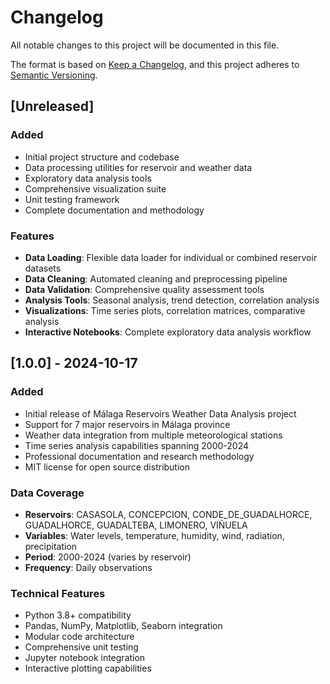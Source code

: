 # Changelog

All notable changes to this project will be documented in this file.

The format is based on [Keep a Changelog](https://keepachangelog.com/en/1.0.0/),
and this project adheres to [Semantic Versioning](https://semver.org/spec/v2.0.0.html).

## [Unreleased]

### Added
- Initial project structure and codebase
- Data processing utilities for reservoir and weather data
- Exploratory data analysis tools
- Comprehensive visualization suite
- Unit testing framework
- Complete documentation and methodology

### Features
- **Data Loading**: Flexible data loader for individual or combined reservoir datasets
- **Data Cleaning**: Automated cleaning and preprocessing pipeline
- **Data Validation**: Comprehensive quality assessment tools
- **Analysis Tools**: Seasonal analysis, trend detection, correlation analysis
- **Visualizations**: Time series plots, correlation matrices, comparative analysis
- **Interactive Notebooks**: Complete exploratory data analysis workflow

## [1.0.0] - 2024-10-17

### Added
- Initial release of Málaga Reservoirs Weather Data Analysis project
- Support for 7 major reservoirs in Málaga province
- Weather data integration from multiple meteorological stations
- Time series analysis capabilities spanning 2000-2024
- Professional documentation and research methodology
- MIT license for open source distribution

### Data Coverage
- **Reservoirs**: CASASOLA, CONCEPCION, CONDE_DE_GUADALHORCE, GUADALHORCE, GUADALTEBA, LIMONERO, VIÑUELA
- **Variables**: Water levels, temperature, humidity, wind, radiation, precipitation
- **Period**: 2000-2024 (varies by reservoir)
- **Frequency**: Daily observations

### Technical Features
- Python 3.8+ compatibility
- Pandas, NumPy, Matplotlib, Seaborn integration
- Modular code architecture
- Comprehensive unit testing
- Jupyter notebook integration
- Interactive plotting capabilities
